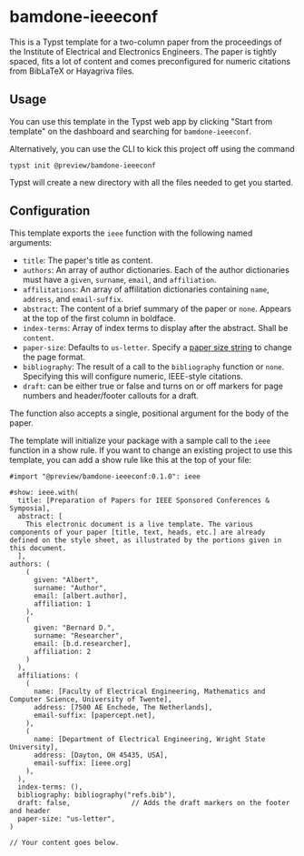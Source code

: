# bamdone-ieeeconf
This is a Typst template for a two-column paper from the proceedings of the
Institute of Electrical and Electronics Engineers. The paper is tightly spaced,
fits a lot of content and comes preconfigured for numeric citations from
BibLaTeX or Hayagriva files.

## Usage
You can use this template in the Typst web app by clicking "Start from template"
on the dashboard and searching for `bamdone-ieeeconf`.

Alternatively, you can use the CLI to kick this project off using the command
```
typst init @preview/bamdone-ieeeconf
```

Typst will create a new directory with all the files needed to get you started.

## Configuration
This template exports the `ieee` function with the following named arguments:

- `title`: The paper's title as content.
- `authors`: An array of author dictionaries. Each of the author dictionaries
  must have a `given`, `surname`, `email`, and `affiliation`.
- `affilitations`: An array of affilitation dictionaries containing `name`, 
  `address`, and `email-suffix`.
- `abstract`: The content of a brief summary of the paper or `none`. Appears at
  the top of the first column in boldface.
- `index-terms`: Array of index terms to display after the abstract. Shall be
  `content`.
- `paper-size`: Defaults to `us-letter`. Specify a [paper size
  string](https://typst.app/docs/reference/layout/page/#parameters-paper) to
  change the page format.
- `bibliography`: The result of a call to the `bibliography` function or `none`.
  Specifying this will configure numeric, IEEE-style citations.
- `draft`: can be either true or false and turns on or off markers for page 
  numbers and header/footer callouts for a draft.


The function also accepts a single, positional argument for the body of the
paper.

The template will initialize your package with a sample call to the `ieee`
function in a show rule. If you want to change an existing project to use this
template, you can add a show rule like this at the top of your file:

```typ
#import "@preview/bamdone-ieeeconf:0.1.0": ieee

#show: ieee.with(
  title: [Preparation of Papers for IEEE Sponsored Conferences & Symposia],
  abstract: [
    This electronic document is a live template. The various components of your paper [title, text, heads, etc.] are already defined on the style sheet, as illustrated by the portions given in this document.
  ],
authors: (
    (
      given: "Albert",
      surname: "Author",
      email: [albert.author],
      affiliation: 1
    ),
    (
      given: "Bernard D.",
      surname: "Researcher",
      email: [b.d.researcher],
      affiliation: 2
    )
  ),
  affiliations: (
    (
      name: [Faculty of Electrical Engineering, Mathematics and Computer Science, University of Twente],
      address: [7500 AE Enchede, The Netherlands],
      email-suffix: [papercept.net],
    ),
    (
      name: [Department of Electrical Engineering, Wright State University],
      address: [Dayton, OH 45435, USA],
      email-suffix: [ieee.org]
    ),
  ),
  index-terms: (),
  bibliography: bibliography("refs.bib"),
  draft: false,               // Adds the draft markers on the footer and header
  paper-size: "us-letter",
)

// Your content goes below.
```
